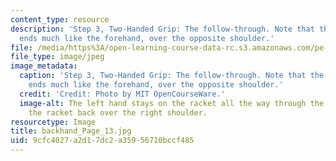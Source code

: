 ```yaml
---
content_type: resource
description: 'Step 3, Two-Handed Grip: The follow-through. Note that the racket here
  ends much like the forehand, over the opposite shoulder.'
file: /media/https%3A/open-learning-course-data-rc.s3.amazonaws.com/pe-710-tennis-spring-2007/9cfc4027a2d17dc2a35956710bccf485_backhand_Page_13.jpg
file_type: image/jpeg
image_metadata:
  caption: 'Step 3, Two-Handed Grip: The follow-through. Note that the racket here
    ends much like the forehand, over the opposite shoulder.'
  credit: 'Credit: Photo by MIT OpenCourseWare.'
  image-alt: The left hand stays on the racket all the way through the stroke, pulling
    the racket back over the right shoulder.
resourcetype: Image
title: backhand_Page_13.jpg
uid: 9cfc4027-a2d1-7dc2-a359-56710bccf485
---
```

